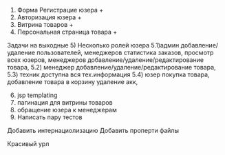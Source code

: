 1) Форма Регистрацие юзера +
2) Авторизация юзера +
3) Витрина товаров +
4) Персональная страница товара +

Задачи на выходные
5) Несколько ролей юзера
    5.1)админ
        добавление/удаление пользователей, менеджеров
        статистика заказов,
        просмотр всех юзеров, менеджеров
        добавление/удаление/редактирование товара,
    5.2) менеджер
        добавление/удаление/редактирование товара,
    5.3) техник доступна вся тех.информация
    5.4) юзер покупка товара,
        добавление товара в корзину
        удаление акк,

6) jsp templating
7) пагинация для витрины товаров
8) обращение юзера к менеджерам
9) Написать пару тестов


 Добавить интернациолизацию
 Добавить проперти файлы

 Красивый урл
